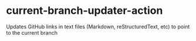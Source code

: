 # current-branch-updater-action
Updates GitHub links in text files (Markdown, reStructuredText, etc) to point to the current branch
